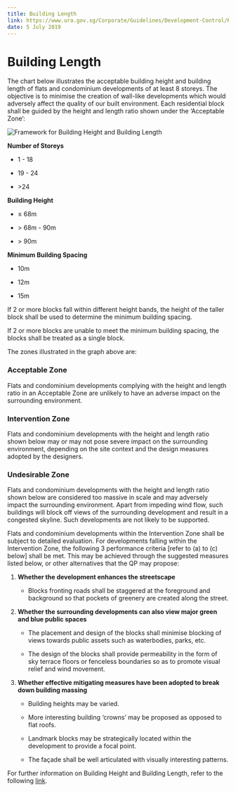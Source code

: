 ```yaml
---
title: Building Length
link: https://www.ura.gov.sg/Corporate/Guidelines/Development-Control/Residential/Flats-Condominiums/Building-Length
date: 5 July 2019
---
```


# Building Length



The chart below illustrates the acceptable building height and building length of flats and condominium developments of at least 8 storeys. The objective is to minimise the creation of wall-like developments which would adversely affect the quality of our built environment. Each residential block shall be guided by the height and length ratio shown under the ‘Acceptable Zone’:



![Framework for Building Height and Building Length](https://www.ura.gov.sg/-/media/Corporate/Guidelines/Development-control/Flats-Condominiums/BL1_Framework_Building_Height_Building_Length.png?h=80%25&w=80%25)



**Number of Storeys**

- 1 - 18

- 19 - 24

- &gt;24



**Building Height**

- ≤ 68m

- &gt; 68m - 90m

- &gt; 90m



**Minimum Building Spacing**

- 10m

- 12m

- 15m



If 2 or more blocks fall within different height bands, the height of the taller block shall be used to determine the minimum building spacing.

If 2 or more blocks are unable to meet the minimum building spacing, the blocks shall be treated as a single block.



The zones illustrated in the graph above are:



### Acceptable Zone



Flats and condominium developments complying with the height and length ratio in an Acceptable Zone are unlikely to have an adverse impact on the surrounding environment.



### Intervention Zone



Flats and condominium developments with the height and length ratio shown below may or may not pose severe impact on the surrounding environment, depending on the site context and the design measures adopted by the designers.



### Undesirable Zone



Flats and condominium developments with the height and length ratio shown below are considered too massive in scale and may adversely impact the surrounding environment. Apart from impeding wind flow, such buildings will block off views of the surrounding development and result in a congested skyline. Such developments are not likely to be supported.



Flats and condominium developments within the Intervention Zone shall be subject to detailed evaluation. For developments falling within the Intervention Zone, the following 3 performance criteria \[refer to (a) to (c) below\] shall be met. This may be achieved through the suggested measures listed below, or other alternatives that the QP may propose:



1. **Whether the development enhances the streetscape**

   - Blocks fronting roads shall be staggered at the foreground and background so that pockets of greenery are created along the street.



2. **Whether the surrounding developments can also view major green and blue public spaces**

   - The placement and design of the blocks shall minimise blocking of views towards public assets such as waterbodies, parks, etc.

   - The design of the blocks shall provide permeability in the form of sky terrace floors or fenceless boundaries so as to promote visual relief and wind movement.



3. **Whether effective mitigating measures have been adopted to break down building massing**

   - Building heights may be varied.

   - More interesting building ‘crowns’ may be proposed as opposed to flat roofs.

   - Landmark blocks may be strategically located within the development to provide a focal point.

   - The façade shall be well articulated with visually interesting patterns.



For further information on Building Height and Building Length, refer to the following [link](https://www.ura.gov.sg/Corporate/Guidelines/Development-Control/Residential/Flats-Condominiums/Building-Height).




